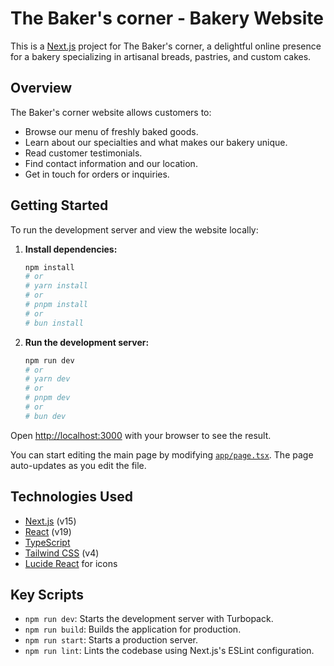 # The Baker's corner - Bakery Website

This is a [Next.js](https://nextjs.org/) project for The Baker's corner, a delightful online presence for a bakery specializing in artisanal breads, pastries, and custom cakes.

## Overview

The Baker's corner website allows customers to:

- Browse our menu of freshly baked goods.
- Learn about our specialties and what makes our bakery unique.
- Read customer testimonials.
- Find contact information and our location.
- Get in touch for orders or inquiries.

## Getting Started

To run the development server and view the website locally:

1.  **Install dependencies:**

    ```bash
    npm install
    # or
    # yarn install
    # or
    # pnpm install
    # or
    # bun install
    ```

2.  **Run the development server:**
    ```bash
    npm run dev
    # or
    # yarn dev
    # or
    # pnpm dev
    # or
    # bun dev
    ```

Open [http://localhost:3000](http://localhost:3000) with your browser to see the result.

You can start editing the main page by modifying [`app/page.tsx`](app/page.tsx:1). The page auto-updates as you edit the file.

## Technologies Used

- [Next.js](https://nextjs.org/) (v15)
- [React](https://react.dev/) (v19)
- [TypeScript](https://www.typescriptlang.org/)
- [Tailwind CSS](https://tailwindcss.com/) (v4)
- [Lucide React](https://lucide.dev/) for icons

## Key Scripts

- `npm run dev`: Starts the development server with Turbopack.
- `npm run build`: Builds the application for production.
- `npm run start`: Starts a production server.
- `npm run lint`: Lints the codebase using Next.js's ESLint configuration.
